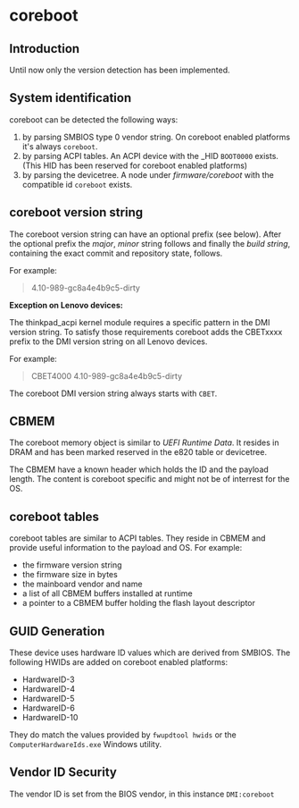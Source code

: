 coreboot
========

Introduction
------------

Until now only the version detection has been implemented.

System identification
---------------------

coreboot can be detected the following ways:
1. by parsing SMBIOS type 0 vendor string. On coreboot enabled platforms
   it's always `coreboot`.
2. by parsing ACPI tables. An ACPI device with the _HID `BOOT0000` exists.
   (This HID has been reserved for coreboot enabled platforms)
3. by parsing the devicetree. A node under *firmware/coreboot* with the
   compatible id `coreboot` exists.

coreboot version string
-----------------------

The coreboot version string can have an optional prefix (see below).
After the optional prefix the *major*, *minor* string follows and finally
the *build string*, containing the exact commit and repository state, follows.

For example:
> 4.10-989-gc8a4e4b9c5-dirty

**Exception on Lenovo devices:**

The thinkpad_acpi kernel module requires a specific pattern in the DMI version
string. To satisfy those requirements coreboot adds the CBETxxxx prefix to the
DMI version string on all Lenovo devices.

For example:
> CBET4000 4.10-989-gc8a4e4b9c5-dirty

The coreboot DMI version string always starts with `CBET`.

CBMEM
-----
The coreboot memory object is similar to *UEFI Runtime Data*. It resides in
DRAM and has been marked reserved in the e820 table or devicetree.

The CBMEM have a known header which holds the ID and the payload length. The
content is coreboot specific and might not be of interrest for the OS.

coreboot tables
---------------
coreboot tables are similar to ACPI tables. They reside in CBMEM and provide
useful information to the payload and OS.
For example:
* the firmware version string
* the firmware size in bytes
* the mainboard vendor and name
* a list of all CBMEM buffers installed at runtime
* a pointer to a CBMEM buffer holding the flash layout descriptor

GUID Generation
---------------

These device uses hardware ID values which are derived from SMBIOS.
The following HWIDs are added on coreboot enabled platforms:

* HardwareID-3
* HardwareID-4
* HardwareID-5
* HardwareID-6
* HardwareID-10

They do match the values provided by `fwupdtool hwids` or
the `ComputerHardwareIds.exe` Windows utility.

Vendor ID Security
------------------

The vendor ID is set from the BIOS vendor, in this instance `DMI:coreboot`

